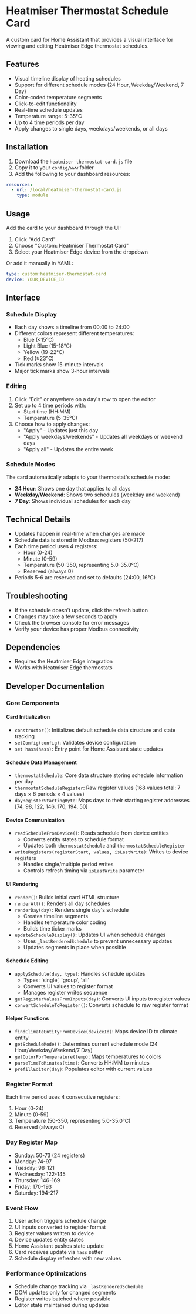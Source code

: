 # Heatmiser Thermostat Schedule Card

A custom card for Home Assistant that provides a visual interface for viewing and editing Heatmiser Edge thermostat schedules.

## Features

- Visual timeline display of heating schedules
- Support for different schedule modes (24 Hour, Weekday/Weekend, 7 Day)
- Color-coded temperature segments
- Click-to-edit functionality
- Real-time schedule updates
- Temperature range: 5-35°C
- Up to 4 time periods per day
- Apply changes to single days, weekdays/weekends, or all days

## Installation

1. Download the `heatmiser-thermostat-card.js` file
2. Copy it to your `config/www` folder
3. Add the following to your dashboard resources:

```yaml
resources:
  - url: /local/heatmiser-thermostat-card.js
    type: module
```

## Usage

Add the card to your dashboard through the UI:

1. Click "Add Card"
2. Choose "Custom: Heatmiser Thermostat Card"
3. Select your Heatmiser Edge device from the dropdown

Or add it manually in YAML:

```yaml
type: custom:heatmiser-thermostat-card
device: YOUR_DEVICE_ID
```

## Interface

### Schedule Display
- Each day shows a timeline from 00:00 to 24:00
- Different colors represent different temperatures:
  - Blue (<15°C)
  - Light Blue (15-18°C)
  - Yellow (19-22°C)
  - Red (≥23°C)
- Tick marks show 15-minute intervals
- Major tick marks show 3-hour intervals

### Editing
1. Click "Edit" or anywhere on a day's row to open the editor
2. Set up to 4 time periods with:
   - Start time (HH:MM)
   - Temperature (5-35°C)
3. Choose how to apply changes:
   - "Apply" - Updates just this day
   - "Apply weekdays/weekends" - Updates all weekdays or weekend days
   - "Apply all" - Updates the entire week

### Schedule Modes
The card automatically adapts to your thermostat's schedule mode:
- **24 Hour**: Shows one day that applies to all days
- **Weekday/Weekend**: Shows two schedules (weekday and weekend)
- **7 Day**: Shows individual schedules for each day

## Technical Details

- Updates happen in real-time when changes are made
- Schedule data is stored in Modbus registers (50-217)
- Each time period uses 4 registers:
  - Hour (0-24)
  - Minute (0-59)
  - Temperature (50-350, representing 5.0-35.0°C)
  - Reserved (always 0)
- Periods 5-6 are reserved and set to defaults (24:00, 16°C)

## Troubleshooting

- If the schedule doesn't update, click the refresh button
- Changes may take a few seconds to apply
- Check the browser console for error messages
- Verify your device has proper Modbus connectivity

## Dependencies

- Requires the Heatmiser Edge integration
- Works with Heatmiser Edge thermostats

## Developer Documentation

### Core Components

#### Card Initialization
- `constructor()`: Initializes default schedule data structure and state tracking
- `setConfig(config)`: Validates device configuration
- `set hass(hass)`: Entry point for Home Assistant state updates

#### Schedule Data Management
- `thermostatSchedule`: Core data structure storing schedule information per day
- `thermostatScheduleRegister`: Raw register values (168 values total: 7 days × 6 periods × 4 values)
- `dayRegisterStartingByte`: Maps days to their starting register addresses [74, 98, 122, 146, 170, 194, 50]

#### Device Communication
- `readScheduleFromDevice()`: Reads schedule from device entities
  - Converts entity states to schedule format
  - Updates both `thermostatSchedule` and `thermostatScheduleRegister`
- `writeRegisters(registerStart, values, isLastWrite)`: Writes to device registers
  - Handles single/multiple period writes
  - Controls refresh timing via `isLastWrite` parameter

#### UI Rendering
- `render()`: Builds initial card HTML structure
- `renderAll()`: Renders all day schedules
- `renderDay(day)`: Renders single day's schedule
  - Creates timeline segments
  - Handles temperature color coding
  - Builds time ticker marks
- `updateScheduleDisplay()`: Updates UI when schedule changes
  - Uses `_lastRenderedSchedule` to prevent unnecessary updates
  - Updates segments in place when possible

#### Schedule Editing
- `applySchedule(day, type)`: Handles schedule updates
  - Types: 'single', 'group', 'all'
  - Converts UI values to register format
  - Manages register writes sequence
- `getRegisterValuesFromInputs(day)`: Converts UI inputs to register values
- `convertScheduleToRegister()`: Converts schedule to raw register format

#### Helper Functions
- `findClimateEntityFromDevice(deviceId)`: Maps device ID to climate entity
- `getScheduleMode()`: Determines current schedule mode (24 Hour/Weekday/Weekend/7 Day)
- `getColorForTemperature(temp)`: Maps temperatures to colors
- `parseTimeToMinutes(time)`: Converts HH:MM to minutes
- `prefillEditor(day)`: Populates editor with current values

### Register Format
Each time period uses 4 consecutive registers:
1. Hour (0-24)
2. Minute (0-59)
3. Temperature (50-350, representing 5.0-35.0°C)
4. Reserved (always 0)

### Day Register Map
- Sunday: 50-73 (24 registers)
- Monday: 74-97
- Tuesday: 98-121
- Wednesday: 122-145
- Thursday: 146-169
- Friday: 170-193
- Saturday: 194-217

### Event Flow
1. User action triggers schedule change
2. UI inputs converted to register format
3. Register values written to device
4. Device updates entity states
5. Home Assistant pushes state update
6. Card receives update via `hass` setter
7. Schedule display refreshes with new values

### Performance Optimizations
- Schedule change tracking via `_lastRenderedSchedule`
- DOM updates only for changed segments
- Register writes batched where possible
- Editor state maintained during updates